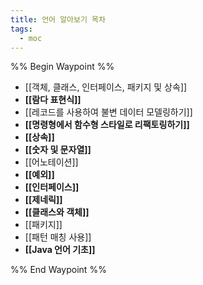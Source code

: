 ```yaml
---
title: 언어 알아보기 목차
tags:
  - moc
---
```

%% Begin Waypoint %%
- [[객체, 클래스, 인터페이스, 패키지 및 상속]]
- **[[람다 표현식]]**
- [[레코드를 사용하여 불변 데이터 모델링하기]]
- **[[명령형에서 함수형 스타일로 리팩토링하기]]**
- **[[상속]]**
- **[[숫자 및 문자열]]**
- [[어노테이션]]
- **[[예외]]**
- **[[인터페이스]]**
- **[[제네릭]]**
- **[[클래스와 객체]]**
- [[패키지]]
- [[패턴 매칭 사용]]
- **[[Java 언어 기초]]**

%% End Waypoint %%